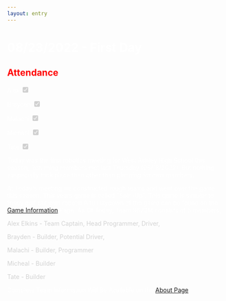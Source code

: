 ```yaml
---
layout: entry
---
```

<h1> <span style="color:white">08/23/2022 - First Day</span> </h1>

<h2 class="attendance"> <span style="color:red"> Attendance</span> </h2>

<p> </p>

<label class="container" style="color:white">Alex
  <input type="checkbox" disabled checked="checked">
  <span class="checkmark"></span>
</label>

<label class="container" style="color:white">Brayden
  <input type="checkbox" disabled checked="checked">
  <span class="checkmark"></span>
</label>

<label class="container" style="color:white">Malachi
  <input type="checkbox" disabled checked="checked">
  <span class="checkmark"></span>
</label>

<label class="container" style="color:white">Michael
  <input type="checkbox" disabled checked="checked">
  <span class="checkmark"></span>
</label>

<label class="container" style="color:white">Tate
  <input type="checkbox" disabled checked="checked">
  <span class="checkmark"></span>
</label>
<p style="color:white">Today was the first robotics meeting for West Ashley High School this season, Returning members met last Thursday (08/18/2022). But nothing esspecially took place then other than planning for new members.</p>

<p style="color:white">At Today's meeting we constructed rough teams and went over the game this season. This years game is called "Spin-Up". This game is simular to frisby golf but with robots! A full laydown of the game can be found on the <a href="https://robotics.oavr.net/GameInfo">Game Information</a> Page. As Of Today, Team 9623M consists of 5 members, </p> 
    <p style="color:LightGrey">Alex Elkins - Team Captain, Head Programmer, Driver,</p> 
    <p style="color:LightGrey">Brayden - Builder, Potential Driver,</p> 
    <p style="color:LightGrey">Malachi - Builder, Programmer</p> 
    <p style="color:LightGrey">Micheal - Builder</p>
    <p style="color:LightGrey">Tate - Builder</p>

<p style="color:white">Complete Team Information Will Be Available on the <a href="https://robotics.oavr.net/About">About Page</a></p>